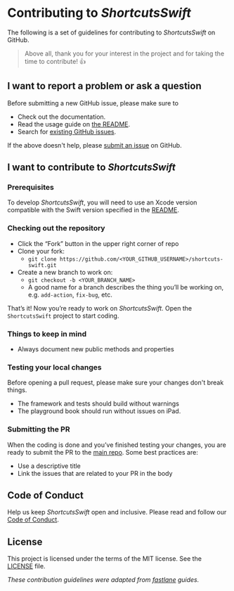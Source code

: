 # Contributing to _ShortcutsSwift_

The following is a set of guidelines for contributing to _ShortcutsSwift_ on GitHub.

> Above all, thank you for your interest in the project and for taking the time to contribute! 👍

## I want to report a problem or ask a question

Before submitting a new GitHub issue, please make sure to

- Check out the documentation.
- Read the usage guide on [the README](https://github.com/a2/shortcuts-swift).
- Search for [existing GitHub issues](https://github.com/a2/shortcuts-swift/issues).

If the above doesn't help, please [submit an issue](https://github.com/a2/shortcuts-swift/issues) on GitHub.

## I want to contribute to _ShortcutsSwift_

### Prerequisites

To develop _ShortcutsSwift_, you will need to use an Xcode version compatible with the Swift version specified in the [README](https://github.com/a2/shortcuts-swift/#contributing).

### Checking out the repository

- Click the “Fork” button in the upper right corner of repo
- Clone your fork:
    - `git clone https://github.com/<YOUR_GITHUB_USERNAME>/shortcuts-swift.git`
- Create a new branch to work on:
    - `git checkout -b <YOUR_BRANCH_NAME>`
    - A good name for a branch describes the thing you’ll be working on, e.g. `add-action`, `fix-bug`, etc.

That’s it! Now you’re ready to work on _ShortcutsSwift_. Open the `ShortcutsSwift` project to start coding.

### Things to keep in mind

- Always document new public methods and properties

### Testing your local changes

Before opening a pull request, please make sure your changes don't break things.

- The framework and tests should build without warnings
- The playground book should run without issues on iPad.

### Submitting the PR

When the coding is done and you’ve finished testing your changes, you are ready to submit the PR to the [main repo](https://github.com/a2/shortcuts-swift). Some best practices are:

- Use a descriptive title
- Link the issues that are related to your PR in the body

## Code of Conduct

Help us keep _ShortcutsSwift_ open and inclusive. Please read and follow our [Code of Conduct](CODE_OF_CONDUCT.md).

## License

This project is licensed under the terms of the MIT license. See the [LICENSE](LICENSE) file.

_These contribution guidelines were adapted from [_fastlane_](https://github.com/fastlane/fastlane) guides._
